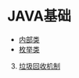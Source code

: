 # JAVA基础
 - [ 内部类](https://github.com/Azcy/JavaBasic/blob/master/Object-oriented/InnerClass.md)
- [枚举类](https://github.com/Azcy/JavaBasic/blob/master/Object-oriented/EnumClass.md)
3. [垃圾回收机制](https://github.com/Azcy/JavaBasic/blob/master/Object-oriented/ObjectAndGarbageCollection.md)